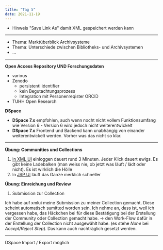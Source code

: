 ```yaml
---
title: "Tag 5"
date: 2021-11-19
---
```


* Hinweis "Save Link As" damit XML gespeichert werden kann

---

* Thema: Marktüberblick Archivsysteme
* Thema: Unterschiede zwischen Bibliotheks- und Archivsystemen
* ...


---
**Open Access Repository UND Forschungsdaten**

* various
* Zenodo 
  * persistenti identifier
  * kein Begutachtungsprozess
  * Integration mit Personenreqister ORCID
* TUHH Open Research

**DSpace**

* **DSpace 7.x** empfohlen, auch wenn nocht nicht vollem Funktionsumfang wie Version 6 - Version 6 wird jedoch nicht weiterentwickelt
* **DSpace 7.x** Frontend und Backend kann unabhängig von einander weiterentwickelt werden. Vorher was das nicht so klar.

---

**Übung: Communities und Collections**

1. [In XML UI](https://demo.dspace.org/xmlui/handle/10673/151) einloggen dauert rund 3 Minuten. Jeder Klick dauert ewigs. Es gibt keine Ladebalken (man weiss nie, ob jetzt was läuft / lädt oder nicht). Es ist wirklich die Hölle
2. In [JSP UI](https://demo.dspace.org/jspui/handle/10673/151) läuft das Ganze merklich schneller

**Übung: Einreichung und Review**
1. Submission zur Collection

Ich habe auf xmlui meine Submission zu meiner Collection gemacht. Diese scheint automatisch sumitted worden sein. Ich nehme an, dass ist, weil ich vergessen habe, das Häckchen bei für diese Bestätigung bei der Erstellung der Community oder Collection gemacht habe. -> den Work-Flow dafür in der Erstellung der Collection nicht ausgewählt habe. (es stehe _None_ bei _Accept/Reject Step_). Das kann auch nachträglich gesetzt werden.

---

DSpace Import / Export möglich
